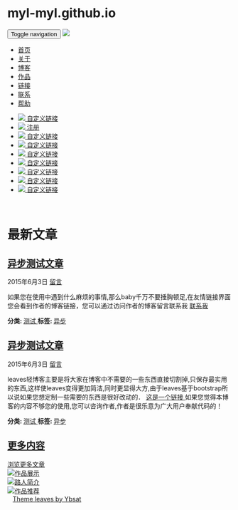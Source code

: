 # myl-myl.github.io
<!DOCTYPE html>
<html lang="cn" dir="ltr" class="no-js">
 
<head>
<meta charset="utf-8">
<meta http-equiv="X-UA-Compatible" content="IE=edge">
<meta name="viewport" content="width=device-width, initial-scale=1">
<meta name="viewport" content="maximum-scale=1.0,width=device-width,initial-scale=1.0,user-scalable=no">
<meta name="keywords" content="">
<meta name="description" content="">
<title>异步 </title>
<link href="assets/css/bootstrap.min.css" rel="stylesheet" />
<link href="assets/css/style.css" rel="stylesheet" />
 
</head>
 
<body>
<nav class="navbar navbar-default navbar-fixed-top">
<div class="container-fluid">
<!-- Brand and toggle get grouped for better mobile display -->
<div class="navbar-header">
<button type="button" class="navbar-toggle collapsed" data-toggle="collapse"
data-target="#bs-example-navbar-collapse-1" aria-expanded="false">
<span class="sr-only">
              Toggle navigation
</span>
<span class="icon-bar">
</span>
<span class="icon-bar">
</span>
<span class="icon-bar">
</span>
</button>
<a class="navbar-brand" href="index.html">
<img src="assets/img/logo.png" class="logo"/>
</a>
</div>
<div class="collapse navbar-collapse " id="bs-example-navbar-collapse-1">
<ul class="nav navbar-nav header-menu">
<li>
<a href="index.html">
                        首页
</a>
</li>
<li>
<a href="about.html">
                        关于
</a>
</li>
<li>
<a href="blog.html">
                        博客
</a>
</li>
<li>
<a href="works.html">
                        作品
</a>
</li>
<li>
<a href="links.html">
                        链接
</a>
</li>
<li>
<a href="contact.html">
                        联系
</a>
</li>
<li>
<a href="help.html">
                        帮助
</a>
</li>
</ul>
</div>
</div>
</nav>
<div class="leftbar">
<!-- 左菜单 -->
<div class="left_menu">
<ul class="menu_link">
<li>
<a href="" class="simptip-position-right simptip-smooth simptip-movable"
data-toggle="tooltip" data-placement="right" title="登陆">
<img src="assets/img/login.png">
<span>
                自定义链接
</span>
<div class="clearfix">
</div>
</a>
</li>
<li data-toggle="tooltip" data-placement="right" title="博客">
<a href="" class="simptip-position-right simptip-smooth simptip-movable"
target="_black">
<img src="assets/img/login.png">
<span>
                注册
</span>
<div class="clearfix">
</div>
</a>
</li>
<li>
<a href="" class="simptip-position-right simptip-smooth simptip-movable">
<img src="assets/img/login.png">
<span>
                自定义链接
</span>
<div class="clearfix">
</div>
</a>
</li>
<li>
<a href="" class="simptip-position-right simptip-smooth simptip-movable"
data-tooltip="自定义链接">
<img src="assets/img/login.png">
<span>
                自定义链接
</span>
<div class="clearfix">
</div>
</a>
</li>
<li>
<a href="" class="simptip-position-right simptip-smooth simptip-movable"
data-tooltip="自定义链接">
<img src="assets/img/login.png">
<span>
                自定义链接
</span>
<div class="clearfix">
</div>
</a>
</li>
<li>
<a href="" class="simptip-position-right simptip-smooth simptip-movable"
data-tooltip="自定义链接">
<img src="assets/img/login.png">
<span>
                自定义链接
</span>
<div class="clearfix">
</div>
</a>
</li>
<li>
<a href="" class="simptip-position-right simptip-smooth simptip-movable"
data-tooltip="自定义链接">
<img src="assets/img/login.png">
<span>
                自定义链接
</span>
<div class="clearfix">
</div>
</a>
</li>
<li>
<a href="" class="simptip-position-right simptip-smooth simptip-movable"
data-tooltip="自定义链接">
<img src="assets/img/login.png">
<span>
                自定义链接
</span>
<div class="clearfix">
</div>
</a>
</li>
<li>
<a href="" class="simptip-position-right simptip-smooth simptip-movable"
data-tooltip="自定义链接">
<img src="assets/img/login.png">
<span>
                自定义链接
</span>
<div class="clearfix">
</div>
</a>
</li>
</ul>
</div>
</div>
<!--Start banner img-->
<div class="container-filed" id="banner_container">
<div class="row">
<div class="col-md-12">
<div class="slider-wrapper theme-default">
<div id="slider" class="nivoSlider">
<img src="assets/img/owl.jpg" data-thumb="assets/img/owl.jpg" alt="" />
<a href="assets/img/owl2.jpg"><img src="assets/img/owl2.jpg" alt="" /></a>
<img src="assets/img/owl.jpg" data-thumb="assets/img/owl.jpg" alt="" />
<img src="assets/img/owl2.jpg" data-thumb="assets/img/owl2.jpg" alt="" />
</div>
</div>
</div>
</div>
</div>
<!--End banner img-->
<!--主要内容 -->
<div class="container-fluid main-container" id="main-container">
<div class="row top-title">
<div class="col-md-12">
<h1 class="page-title">
                    最新文章
</h1>
</div>
</div>
<!--main Start-->
<div class="row">
<div class="col-md-12 post-container">
<h2 class="post-title">
<a href="content.html" title="">异步测试文章</a>
</h2>
<div class="meta-box">
<span class="m-post-date">
<i class="fa fa-calendar-o">
</i>
              2015年6月3日
</span>
<span class="comments-link">
<a href="" class="ds-thread-count" data-thread-key="9500" title="Comment on 毕业两周年">
<i class="fa fa-comments-o">
</i>
                  留言
</a>
</span>
</div>
<div class="post-content">
<p>
                    如果您在使用中遇到什么麻烦的事情,那么baby千万不要捶胸顿足,在友情链接界面您会看到作者的博客链接，您可以通过访问作者的博客留言联系我
<a href="http://www.ybsat.com">
                        联系我
</a>
</p>
</div>
<div class="meta-box">
<span class="cat-links">
<i class="fa fa-navicon">
</i>
<b>
                  分类:
</b>
<a href="topics/life/diary.htm">
                  测试
</a>
</span>
<span class="tag-links">
<i class="fa fa-tags">
</i>
<b>
                  标签:
</b>
<a href="tags/毕业.htm" rel="tag">
                  异步
</a>
</span>
</div>
</div>
</div>
<div class="row">
<div class="col-md-12 post-container">
<h2 class="post-title">
<a href="content.html" title="">异步测试文章</a>
</h2>
<div class="meta-box">
<span class="m-post-date">
<i class="fa fa-calendar-o">
</i>
              2015年6月3日
</span>
<span class="comments-link">
<a href="" class="ds-thread-count" data-thread-key="9500" title="Comment on 毕业两周年">
<i class="fa fa-comments-o">
</i>
                  留言
</a>
</span>
</div>
<div class="post-content">
<p>
                    leaves轻博客主要是将大家在博客中不需要的一些东西直接切割掉,只保存最实用的东西,这样使leaves变得更加简洁,同时更显得大方,由于leaves基于bootstrap所以说如果您想定制一些需要的东西是很好改动的．
<a href="">
                        这是一个链接
</a>
                    如果您觉得本博客的内容不够您的使用,您可以咨询作者,作者是很乐意为广大用户奉献代码的！
</p>
</div>
<div class="meta-box">
<span class="cat-links">
<i class="fa fa-navicon">
</i>
<b>
                  分类:
</b>
<a href="topics/life/diary.html">
                  测试
</a>
</span>
<span class="tag-links">
<i class="fa fa-tags">
</i>
<b>
                  标签:
</b>
<a href="tags/毕业.html" rel="tag">
                  异步
</a>
</span>
</div>
</div>
</div>
<!--更多内容-->
<div class="row">
<div class="col-md-12">
<h2 class="page-title">
<a href="blog.html" title="">更多内容</a>
</h2>
</div>
</div>
<!--跳转至博客页面-->
<div class="row">
<div class="col-md-12 post-container">
<div class="row">
<div class="col-md-4">
<a class="btn btn-primary home-browser-more-btn" href="blog.html">
<span>浏览更多文章</span>
</a>
</div>
<div class="col-md-8">
</div>
</div>
</div>
</div>
<!--推荐阅读-->
<div class="row">
<div class="col-md-12 post-container m-recommend-page">
<div class="row">
<div class="col-md-4">
<a href="" class="thumbnail">
<img src="assets/img/works.png" alt="作品展示">
</a>
</div>
<div class="col-md-4">
<a href="" class="thumbnail">
<img src="assets/img/about.png" alt="路人简介">
</a>
</div>
<div class="col-md-4">
<a href="" class="thumbnail">
<img src="assets/img/book.png" alt="作品推荐">
</a>
</div>
</div>
</div>
</div>
<!-- 网站底部 -->
<footer>
<!--版权信息-->
<div class="copyright">
</a>&nbsp;&nbsp;
<a href="www.ybsat.com">
                Theme leaves by Ybsat
</a>
</div>
</footer>
</div>
 
</body></html>
 

